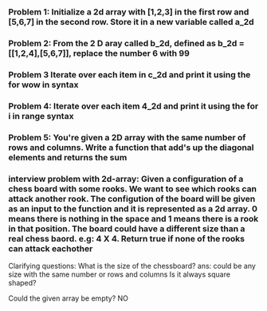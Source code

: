 ### Problem 1: Initialize a 2d array with [1,2,3] in the first row and [5,6,7] in the second row. Store it in a new variable called a_2d

### Problem 2: From the 2 D aray called b_2d, defined as b_2d = [[1,2,4],[5,6,7]], replace the number 6 with 99

### Problem 3 Iterate over each item in c_2d and print it using the for wow in syntax

### Problem 4: Iterate over each item 4_2d and print it using the for i in range syntax

### Problem 5: You're given a 2D array with the same number of rows and columns. Write a function that add's up the diagonal elements and returns the sum

### interview problem with 2d-array: Given a configuration of a chess board with some rooks. We want to see which rooks can attack another rook. The configution of the board will be given as an input to the function and it is represented as a 2d array. 0 means there is nothing in the space and 1 means there is a rook in that position. The board could have a different size than a real chess baord. e.g: 4 X 4. Return true if none of the rooks can attack eachother

Clarifying questions:
What is the size of the chessboard?
ans: could be any size with the same number or rows and columns
Is it always square shaped?

Could the given array be empty?
NO

